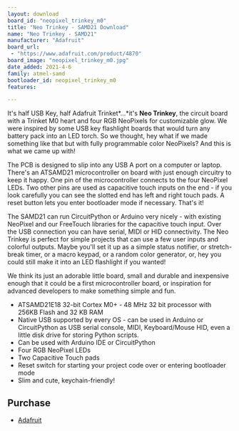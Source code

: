 ```yaml
---
layout: download
board_id: "neopixel_trinkey_m0"
title: "Neo Trinkey - SAMD21 Download"
name: "Neo Trinkey - SAMD21"
manufacturer: "Adafruit"
board_url:
 - "https://www.adafruit.com/product/4870"
board_image: "neopixel_trinkey_m0.jpg"
date_added: 2021-4-6
family: atmel-samd
bootloader_id: neopixel_trinkey_m0
features:

---
```


It's half USB Key, half Adafruit Trinket*...*it's **Neo Trinkey**, the circuit board with a Trinket M0 heart and four RGB NeoPixels for customizable glow. We were inspired by some USB key flashlight boards that would turn any battery pack into an LED torch. So we thought, hey what if we made something like that but with fully programmable color NeoPixels? And this is what we came up with!

The PCB is designed to slip into any USB A port on a computer or laptop. There's an ATSAMD21 microcontroller on board with just enough circuitry to keep it happy. One pin of the microcontroller connects to the four NeoPixel LEDs. Two other pins are used as capacitive touch inputs on the end - if you look carefully you can see the slotted end has left and right touch pads. A reset button lets you enter bootloader mode if necessary. That's it!

The SAMD21 can run CircuitPython or Arduino very nicely - with existing NeoPixel and our FreeTouch libraries for the capacitive touch input. Over the USB connection you can have serial, MIDI or HID connectivity. The Neo Trinkey is perfect for simple projects that can use a few user inputs and colorful outputs. Maybe you'll set it up as a simple status notifier, or stretch-break timer, or a macro keypad, or a random color generator, or, hey you could still make it into an LED flashlight if you wanted!

We think its just an adorable little board, small and durable and inexpensive enough that it could be a first microcontroller board, or inspiration for advanced developers to make something simple and fun.

- ATSAMD21E18 32-bit Cortex M0+ - 48 MHz 32 bit processor with 256KB Flash and 32 KB RAM
- Native USB supported by every OS - can be used in Arduino or CircuitPython as USB serial console, MIDI, Keyboard/Mouse HID, even a little disk drive for storing Python scripts.
- Can be used with Arduino IDE or CircuitPython
- Four RGB NeoPixel LEDs
- Two Capacitive Touch pads
- Reset switch for starting your project code over or entering bootloader mode
- Slim and cute, keychain-friendly!

## Purchase

* [Adafruit](https://www.adafruit.com/product/4870)
